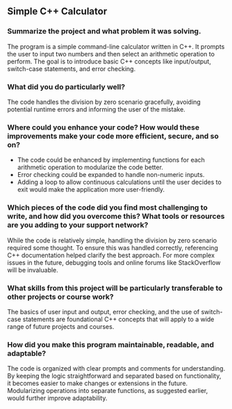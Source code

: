 
## Simple C++ Calculator

### Summarize the project and what problem it was solving.
The program is a simple command-line calculator written in C++. It prompts the user to input two numbers and then select an arithmetic operation to perform. The goal is to introduce basic C++ concepts like input/output, switch-case statements, and error checking.

### What did you do particularly well?
The code handles the division by zero scenario gracefully, avoiding potential runtime errors and informing the user of the mistake.

### Where could you enhance your code? How would these improvements make your code more efficient, secure, and so on?
- The code could be enhanced by implementing functions for each arithmetic operation to modularize the code better.
- Error checking could be expanded to handle non-numeric inputs.
- Adding a loop to allow continuous calculations until the user decides to exit would make the application more user-friendly.

### Which pieces of the code did you find most challenging to write, and how did you overcome this? What tools or resources are you adding to your support network?
While the code is relatively simple, handling the division by zero scenario required some thought. To ensure this was handled correctly, referencing C++ documentation helped clarify the best approach. For more complex issues in the future, debugging tools and online forums like StackOverflow will be invaluable.

### What skills from this project will be particularly transferable to other projects or course work?
The basics of user input and output, error checking, and the use of switch-case statements are foundational C++ concepts that will apply to a wide range of future projects and courses.

### How did you make this program maintainable, readable, and adaptable?
The code is organized with clear prompts and comments for understanding. By keeping the logic straightforward and separated based on functionality, it becomes easier to make changes or extensions in the future. Modularizing operations into separate functions, as suggested earlier, would further improve adaptability.

